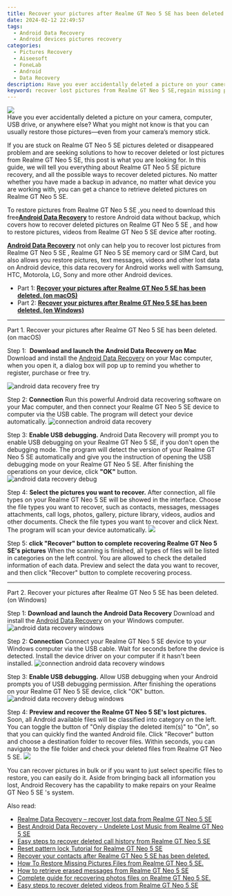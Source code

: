 ```yaml
---
title: Recover your pictures after Realme GT Neo 5 SE has been deleted.
date: 2024-02-12 22:49:57
tags: 
  - Android Data Recovery
  - Android devices pictures recovery
categories: 
  - Pictures Recovery
  - Aiseesoft
  - FoneLab
  - Android
  - Data Recovery
description: Have you ever accidentally deleted a picture on your camera, computer, USB drive, or anywhere else? What you might not know is that you can usually restore those pictures—even from your camera’s memory stick.
keyword: recover lost pictures from Realme GT Neo 5 SE,regain missing pictures,android pictures retrieval,undelete pictures from Realme GT Neo 5 SE,Realme GT Neo 5 SE pictures recovery,save erased pictures from Realme GT Neo 5 SE,how to get back deleted pictures Realme GT Neo 5 SE phone,how to get pictures back from Realme GT Neo 5 SE,how to retrieve deleted pictures from my Realme GT Neo 5 SE,does the Realme GT Neo 5 SE have a backup for deleted pictures,Realme GT Neo 5 SE retrieve deleted pictures,how can i get pictures back on Realme GT Neo 5 SE
---
```


<img src="https://img0mobiles.techidaily.com/images/best-assets/devices/realme/realme-gt-neo-5-se/4.jpg" class="atpl-imgstyle"  />

<div class="atpl-content atpl-for-fonelab-android recover-pictures">

<div class="atpl-post-description-part-1">
Have you ever accidentally deleted a picture on your camera, computer, USB drive, or anywhere else? What you might not know is that you can usually restore those pictures—even from your camera’s memory stick.
</div>

<div class="atpl-post-description-part-2">
<div class="tpl-content-sub-paragraph-content">
  <p>
    If you are stuck on Realme GT Neo 5 SE pictures deleted or disappeared problem and are seeking solutions to how to recover deleted or lost pictures from Realme GT Neo 5 SE, this post is what you are looking for. In this guide, we will tell you everything about Realme GT Neo 5 SE picture recovery, and all the possible ways to recover deleted pictures. No matter whether you have made a backup in advance, no matter what device you are working with, you can get a chance to retrieve deleted pictures on Realme GT Neo 5 SE.
  </p>
</div>
</div>

<div class="atpl-post-description-part-3">
<div class="tpl-content-sub-paragraph-content">
  <p>
    To restore pictures from Realme GT Neo 5 SE ,you need to download this free<a href="https://tools.techidaily.com/aiseesoft-android-data-recovery/" target="_blank" rel="noopener"><strong>Android Data Recovery</strong></a> to restore Android data without backup, which covers how to recover deleted pictures on Realme GT Neo 5 SE , and how to restore pictures, videos from Realme GT Neo 5 SE device after rooting.
  </p>
</div>

<div class="tpl-content-sub-paragraph-content">
  <p>
    <a href="https://tools.techidaily.com/aiseesoft-android-data-recovery/" target="_blank" rel="noopener"><strong>Android Data Recovery</strong></a> not only can help you to recover lost pictures from Realme GT Neo 5 SE , Realme GT Neo 5 SE memory card or SIM Card, but also allows you restore pictures, text messages, videos and other lost data on Android device, this data recovery for Android works well with Samsung, HTC, Motorola, LG, Sony and more other Android devices.
  </p>
</div>
</div>

<ul>
  <li>Part 1: <strong><a href="#p1"> Recover your pictures after Realme GT Neo 5 SE has been deleted.  (on macOS)</a></strong></li>
  <li>Part 2: <strong><a href="#p2"> Recover your pictures after Realme GT Neo 5 SE has been deleted.  (on Windows)</a></strong></li>
</ul>



<!-- Part 1 -->
<a id="p1" name="p1" ></a><hr>

<div>
  <span class="atpl-step-part-style">Part 1. Recover your pictures after Realme GT Neo 5 SE has been deleted. (on macOS)</span>
</div>  

<span class="atpl-stepstyle-a"><span>Step 1: </span></span> <strong>Download and launch the Android Data Recovery on Mac</strong>
Download and install the <a href="https://tools.techidaily.com/aiseesoft-android-data-recovery/" target="_blank" rel="noopener">Android Data Recovery</a> on your Mac computer, when you open it, a dialog box will pop up to remind you whether to register, purchase or free try.

<img src="https://tools.techidaily.com/images/apps/aiseesoft/android-data-recovery/mac-free-try.png" class="atpl-imgstyle" alt="android data recovery free try" />

<span class="atpl-stepstyle-a"><span>Step 2: </span></span> <strong>Connection</strong>
Run this powerful Android data recovering software on your Mac computer, and then connect your Realme GT Neo 5 SE device to computer via the USB cable. The program will detect your device automatically.
<img src="https://tools.techidaily.com/images/apps/aiseesoft/android-data-recovery/mac-connection-interface.jpg" class="atpl-imgstyle" alt="connection android data recovery" />

<span class="atpl-stepstyle-a"><span>Step 3: </span></span> <strong>Enable USB debugging.</strong>
Android Data Recovery will prompt you to enable USB debugging on your Realme GT Neo 5 SE, if you don't open the debugging mode. The program will detect the version of your Realme GT Neo 5 SE automatically and give you the instruction of opening the USB debugging mode on your Realme GT Neo 5 SE. After finishing the operations on your device, click <strong>"OK"</strong> button.
<img src="https://tools.techidaily.com/images/apps/aiseesoft/android-data-recovery/mac-android-usb-debug.jpg"  class="atpl-imgstyle" alt="android data recovery debug" />

<span class="atpl-stepstyle-a"><span>Step 4: </span></span> <strong>Select the pictures you want to recover.</strong>
After connection, all file types on your Realme GT Neo 5 SE will be showed in the interface. Choose the file types you want to recover, such as contacts, messages, messages attachments, call logs, photos, gallery, picture library, videos, audios and other documents. Check the file types you want to recover and click Next. The program will scan your device automatically.
<img src="https://tools.techidaily.com/images/apps/aiseesoft/android-data-recovery/mac-choose-type-photos.jpg" class="atpl-imgstyle"  />

<span class="atpl-stepstyle-a"><span>Step 5: </span></span> <strong>click "Recover" button to  complete recovering Realme GT Neo 5 SE's pictures</strong>
When the scanning is finished, all types of files will be listed in categories on the left control. You are allowed to check the detailed information of each data. Preview and select the data you want to recover, and then click "Recover" button to complete recovering process.


<a id="p2" name="p2"></a><hr>

<!-- Part 2 -->
<div>
  <span class="atpl-step-part-style">Part 2. Recover your pictures after Realme GT Neo 5 SE has been deleted. (on Windows)</span>
</div>

<span class="atpl-stepstyle-a"><span>Step 1: </span></span> <strong>Download and launch the Android Data Recovery</strong>
Download and install the <a href="https://tools.techidaily.com/aiseesoft-android-data-recovery/" target="_blank" rel="noopener">Android Data Recovery</a> on your Windows computer.
<img src="https://tools.techidaily.com/images/apps/aiseesoft/android-data-recovery/win-start-interface.png"  class="atpl-imgstyle" alt="android data recovery windows" />

<span class="atpl-stepstyle-a"><span>Step 2: </span></span> <strong>Connection</strong>
Connect your Realme GT Neo 5 SE device to your Windows computer via the USB cable. Wait for seconds before the device is detected. Install the device driver on your computer if it hasn't been installed.
<img src="https://tools.techidaily.com/images/apps/aiseesoft/android-data-recovery/win-connection-interface.png" class="atpl-imgstyle" alt="connection android data recovery windows" />

<span class="atpl-stepstyle-a"><span>Step 3: </span></span> <strong>Enable USB debugging.</strong>
Allow USB debugging when your Android prompts you of USB debugging permission. After finishing the operations on your Realme GT Neo 5 SE device, click "OK" button.
<img src="https://tools.techidaily.com/images/apps/aiseesoft/android-data-recovery/win-android-usb-debug.png" class="atpl-imgstyle" alt="android data recovery debug windows" />

<span class="atpl-stepstyle-a"><span>Step 4: </span></span> <strong>Preview and recover the Realme GT Neo 5 SE's lost pictures.</strong>
Soon, all Android available files will be classified into category on the left. You can toggle the button of "Only display the deleted item(s)" to "On", so that you can quickly find the wanted Android file. Click "Recover" button and choose a destination folder to recover files. Within seconds, you can navigate to the file folder and check your deleted files from Realme GT Neo 5 SE.
<img src="https://tools.techidaily.com/images/apps/aiseesoft/android-data-recovery/win-recover-photos.png" class="atpl-imgstyle"  />

<div class="atpl-post-description-part-4">
<div class="tpl-content-sub-paragraph-normal">
    <p>
        You can recover pictures in bulk or if you want to just select specific files to restore, you can easily do it. Aside from bringing back all information you lost, Android Recovery has the capability to make repairs on your Realme GT Neo 5 SE 's system.
    </p>
</div>
</div>

<ins class="adsbygoogle"
     style="display:block"
     data-ad-client="ca-pub-7571918770474297"
     data-ad-slot="8358498916"
     data-ad-format="auto"
     data-full-width-responsive="true"></ins>

<span class="atpl-alsoreadstyle">Also read:</span>
<div><ul>
<li><a href="/realme-data-recovery-recover-lost-data-from-realme-gt-neo-5-se-by-fonelab-android-recover-data/" target="_blank" rel="noopener"><u>Realme Data Recovery – recover lost data from Realme GT Neo 5 SE</u></a></li>
<li><a href="/best-android-data-recovery-undelete-lost-music-from-realme-gt-neo-5-se-by-fonelab-android-recover-music/" target="_blank" rel="noopener"><u>Best Android Data Recovery - Undelete Lost Music from Realme GT Neo 5 SE</u></a></li>
<li><a href="/easy-steps-to-recover-deleted-call-history-from-realme-gt-neo-5-se-by-fonelab-android-recover-call-logs/" target="_blank" rel="noopener"><u>Easy steps to recover deleted call history from Realme GT Neo 5 SE</u></a></li>
<li><a href="/reset-pattern-lock-tutorial-for-realme-gt-neo-5-se-by-drfone-android-unlock-android-unlock/" target="_blank" rel="noopener"><u>Reset pattern lock Tutorial for Realme GT Neo 5 SE</u></a></li>
<li><a href="/recover-your-contacts-after-realme-gt-neo-5-se-has-been-deleted-by-fonelab-android-recover-contacts/" target="_blank" rel="noopener"><u>Recover your contacts after Realme GT Neo 5 SE has been deleted.</u></a></li>
<li><a href="/how-to-restore-missing-pictures-files-from-realme-gt-neo-5-se-by-fonelab-android-recover-pictures/" target="_blank" rel="noopener"><u>How To  Restore Missing Pictures Files from Realme GT Neo 5 SE.</u></a></li>
<li><a href="/how-to-retrieve-erased-messages-from-realme-gt-neo-5-se-by-fonelab-android-recover-messages/" target="_blank" rel="noopener"><u>How to retrieve erased messages from Realme GT Neo 5 SE</u></a></li>
<li><a href="/complete-guide-for-recovering-photos-files-on-realme-gt-neo-5-se-by-fonelab-android-recover-photos/" target="_blank" rel="noopener"><u>Complete guide for recovering photos files on Realme GT Neo 5 SE.</u></a></li>
<li><a href="/easy-steps-to-recover-deleted-videos-from-realme-gt-neo-5-se-by-fonelab-android-recover-video/" target="_blank" rel="noopener"><u>Easy steps to recover deleted videos from Realme GT Neo 5 SE</u></a></li>
</ul></div>

</div>
